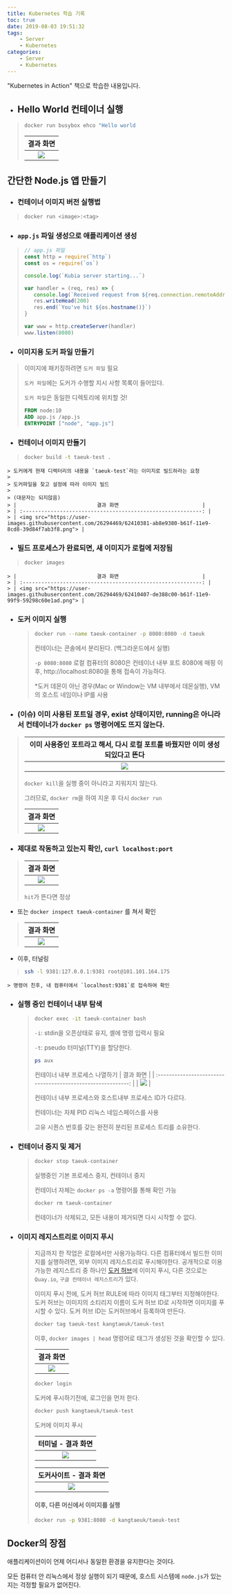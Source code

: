 ```yaml
---
title: Kubernetes 학습 기록
toc: true
date: 2019-08-03 19:51:32
tags:
    - Server
    - Kubernetes
categories:
    - Server
    - Kubernetes
---
```


"Kubernetes in Action" 책으로 학습한 내용입니다.

- ## Hello World 컨테이너 실행　
> ```bash
> docker run busybox ehco "Hello world
> ```
 > |                          결과 화면                           |
 > | :----------------------------------------------------------: |
 > | <img src="https://user-images.githubusercontent.com/26294469/62409937-8dbe3000-b619-11e9-88aa-1e77ea39dd68.png"> |



## 간단한 Node.js 앱 만들기

- ### 컨테이너 이미지 버전 실행법
> ```bash
> docker run <image>:<tag>
> ```



- ### `app.js` 파일 생성으로 애플리케이션 생성
>  ```js
> // app.js 파일
> const http = require(`http`)
> const os = require(`os`)
> 
> console.log(`Kubia server starting...`)
> 
> var handler = (req, res) => {
>     console.log(`Received request from ${req.connection.remoteAddress}`)
>     res.writeHead(200)
>     res.end(`You've hit ${os.hostname()}`)
> }
> 
> var www = http.createServer(handler)
> www.listen(8080)
>  ```



- ### 이미지용 도커 파일 만들기
> 이미지에 패키징하려면 `도커 파일` 필요
>
> `도커 파일`에는 도커가 수행할 지시 사항 목록이 들어있다.
>
> `도커 파일`은 동일한 디렉토리에 위치할 것!
>
> ```dockerfile
> FROM node:10
> ADD app.js /app.js
> ENTRYPOINT ["node", "app.js"]
> ```



- ### 컨테이너 이미지 만들기
> ```bash
> docker build -t taeuk-test .
> ```
    > 도커에게 현재 디렉터리의 내용을 `taeuk-test`라는 이미지로 빌드하라는 요청
    >
    > 도커파일을 찾고 설정에 따라 이미지 빌드
    >
    > (대문자는 되지않음)
    > |                          결과 화면                           |
    > | :----------------------------------------------------------: |
    > | <img src="https://user-images.githubusercontent.com/26294469/62410381-ab8e9380-b61f-11e9-8cd8-39d84f7ab3f8.png"> |



- ### 빌드 프로세스가 완료되면, 새 이미지가 로컬에 저장됨
> ```bash
> docker images
> ```
    > |                          결과 화면                           |
    > | :----------------------------------------------------------: |
    > | <img src="https://user-images.githubusercontent.com/26294469/62410407-de388c00-b61f-11e9-99f9-59298c60e1ad.png"> |



- ### 도커 이미지 실행
    > ```bash
    > docker run --name taeuk-container -p 8080:8080 -d taeuk
    > ```
    >
    > 컨테이너는 콘솔에서 분리된다. (백그라운드에서 실행)
    >
    > `-p 8080:8080` 로컬 컴퓨터의 8080은 컨테이너 내부 포트 8080에 매핑
    > 이후, http://localhost:8080을 통해 접속이 가능하다.
    >
    > *도커 데몬이 아닌 경우(Mac or Window는 VM 내부에서 데몬실행), VM의 호스트 네임이나 IP를 사용



- ### (이슈) 이미 사용된 포트일 경우, exist 상태이지만, running은 아니라서 컨테이너가 `docker ps` 명령어에도 뜨지 않는다.
> |  이미 사용중인 포트라고 해서, 다시 로컬 포트를 바꿨지만 이미 생성되있다고 뜬다  |
> | :----------------------------------------------------------: |
> | <img src="https://user-images.githubusercontent.com/26294469/62410660-a3d0ee00-b623-11e9-969b-502c682a2ea6.png"> |
>
>   `docker kill`을 실행 중이 아니라고 지워지지 않는다.
>
>   그러므로, `docker rm`을 하여 지운 후 다시 `docker run`
>
> |                          결과 화면                           |
> | :----------------------------------------------------------: |
> | <img src="https://user-images.githubusercontent.com/26294469/62410679-2063cc80-b624-11e9-81a9-d70e8df81cfd.png"> |



- ### 제대로 작동하고 있는지 확인, `curl localhost:port`
> |                          결과 화면                           |
> | :----------------------------------------------------------: |
> | <img src="https://user-images.githubusercontent.com/26294469/62410692-72a4ed80-b624-11e9-8a9e-ca913d689aeb.png"> |
>
> `hit`가 뜬다면 정상
>
>

- 또는 `docker inspect taeuk-container` 를 쳐서 확인
>
> |                          결과 화면                           |
> | :----------------------------------------------------------: |
> | <img src="https://user-images.githubusercontent.com/26294469/62410711-f363e980-b624-11e9-8feb-71160aad3abb.png"> |
>

- 이후, 터널링
>
> ```bash
> ssh -l 9381:127.0.0.1:9381 root@101.101.164.175
> ```
    > 명령어 친후, 내 컴퓨터에서 `localhost:9381`로 접속하여 확인



- ### 실행 중인 컨테이너 내부 탐색
    > ```bash
    > docker exec -it taeuk-container bash
    > ```
    >
    > `-i`:  stdin을 오픈상태로 유지, 셸에 명령 입력시 필요
    >
    > `-t`: pseudo 터미널(TTY)을 할당한다.
    >
    > ```bash
    > ps aux
    > ```
    > 컨테이너 내부 프로세스 나열하기
    > |                          결과 화면                           |
    > | :----------------------------------------------------------: |
    > | <img src="https://user-images.githubusercontent.com/26294469/62412270-da663300-b63a-11e9-9dd5-3f6d448fabbe.png"> |
    >
    > 컨테이너 내부 프로세스와 호스트내부 프로세스 ID가 다르다.
    >
    > 컨테이너는 자체 PID 리눅스 네임스페이스를 사용
    >
    > 고유 시퀀스 번호를 갖는 완전히 분리된 프로세스 트리를 소유한다.

- ### 컨테이너 중지 및 제거
  > ```bash
  > docker stop taeuk-container
  > ```
  >
  > 실행중인 기본 프로세스 중지, 컨테이너 중지
  >
  > 컨테이너 자체는 `docker ps -a` 명령어를 통해 확인 가능
  >
  > ```bash
  > docker rm taeuk-container
  > ```
  >
  > 컨테이너가 삭제되고, 모든 내용이 제거되면 다시 시작할 수 없다.

- ### 이미지 레지스트리로 이미지 푸시
  > 지금까지 한 작업은 로컬에서만 사용가능하다. 다른 컴퓨터에서 빌드한 이미지를 실행하려면, 외부 이미지 레지스트리로 푸시해야한다. 공개적으로 이용가능한  레지스트리 중 하나인 [도커 허브](http://hub.docker.com)에 이미지 푸시, 다른 것으로는 `Quay.io`, `구글 컨테이너 레지스트리`가 있다.
  >
  > 이미지 푸시 전에, 도커 허브 RULE에 따라 이미지 태그부터 지정해야한다.
  > 도커 허브는 이미지의 소티리지 이름이 도커 허브 ID로 시작하면 이미지를 푸시할 수 있다.
  > 도커 허브 ID는 도커허브에서 등록하여 만든다.
  >
  > ```bash
  > docker tag taeuk-test kangtaeuk/taeuk-test
  > ```
  >
  > 이후, `docker images | head` 명령어로 태그가 생성된 것을 확인할 수 있다.
  >
  > |                          결과 화면                           |
  > | :----------------------------------------------------------: |
  > | <img src="https://user-images.githubusercontent.com/26294469/62412446-8f99ea80-b63d-11e9-97bf-c3412b203c7b.png"> |
  >
  > ```bash
  > docker login
  > ```
  >
  > 도커에 푸시하기전에, 로그인을 먼저 한다.
  >
  > ```bash
  > docker push kangtaeuk/taeuk-test
  > ```
  >
  > 도커에 이미지 푸시
  >
  > |                      터미널 - 결과 화면                      |
  > | :----------------------------------------------------------: |
  > | <img src="https://user-images.githubusercontent.com/26294469/62422249-4b185880-b6ea-11e9-8783-64df3b25e365.png"> |
  >
  > |                    도커사이트 - 결과 화면                    |
  > | :----------------------------------------------------------: |
  > | <img src="https://user-images.githubusercontent.com/26294469/62422260-66836380-b6ea-11e9-9013-5f12310c82a1.png"> |
  >
  > #### 이후, 다른 머신에서 이미지를 실행
  >
  > ```bash
  > docker run -p 9381:8080 -d kangtaeuk/taeuk-test
  > ```

## Docker의 장점

애플리케이션이이 언제 어디서나 동일한 환경을 유지한다는 것이다.

모든 컴퓨터 안 리눅스에서 정상 실행이 되기 때문에, 호스트 시스템에 `node.js`가 있는지는 걱정할 필요가 없어진다.